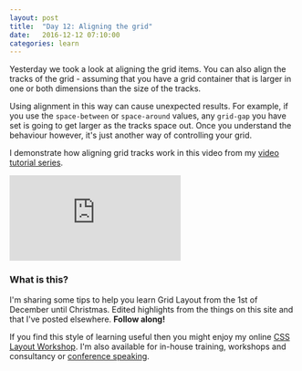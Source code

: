 ```yaml
---
layout: post
title:  "Day 12: Aligning the grid"
date:   2016-12-12 07:10:00
categories: learn
---
```


Yesterday we took a look at aligning the grid items. You can also align the tracks of the grid - assuming that you have a grid container that is larger in one or both dimensions than the size of the tracks.

Using alignment in this way can cause unexpected results. For example, if you use the `space-between` or `space-around` values, any `grid-gap` you have set is going to get larger as the tracks space out. Once you understand the behaviour however, it's just another way of controlling your grid.

I demonstrate how aligning grid tracks work in this video from my [video tutorial series](/video).

<div class="embed-container">
<iframe src="https://www.youtube.com/embed/J9R5rr26GdM?rel=0&amp;showinfo=0" frameborder="0" allowfullscreen></iframe>
</div>



### What is this?

I'm sharing some tips to help you learn Grid Layout from the 1st of December until Christmas. Edited highlights from the things on this site and that I've posted elsewhere. **Follow along!**

If you find this style of learning useful then you might enjoy my online [CSS Layout Workshop](https://thecssworkshop.com/). I'm also available for in-house training, workshops and consultancy or [conference speaking](https://rachelandrew.co.uk/speaking).
